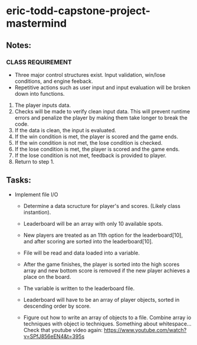 # eric-todd-capstone-project-mastermind

## Notes:
### CLASS REQUIREMENT
- Three major control structures exist. Input validation, win/lose conditions, and engine feeback.
- Repetitive actions such as user input and input evaluation will be broken down into functions.

1. The player inputs data.
2. Checks will be made to verify clean input data. This will prevent runtime errors and penalize the player by making them take longer to break the code.
3. If the data is clean, the input is evaluated.
4. If the win condition is met, the player is scored and the game ends.
5. If the win condition is not met, the lose condition is checked.
6. If the lose condition is met, the player is scored and the game ends.
7. If the lose condition is not met, feedback is provided to player.
8. Return to step 1.

## Tasks:
- Implement file I/O
  - Determine a data scructure for player's and scores. (Likely class instantion).
  - Leaderboard will be an array with only 10 available spots.
  - New players are treated as an 11th option for the leaderboard[10], and after scoring are sorted into the leaderboard[10].

  - File will be read and data loaded into a variable.
  - After the game finishes, the player is sorted into the high scores array and new bottom score is removed if the new player achieves a place on the board.
  - The variable is written to the leaderboard file.
  - Leaderboard will have to be an array of player objects, sorted in descending order by score.

  - Figure out how to write an array of objects to a file. Combine array io techniques with object io techniques. Something about whitespace... Check that youtube video again: https://www.youtube.com/watch?v=SPfJ856eEN4&t=395s